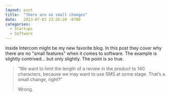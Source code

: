 ```yaml
---
layout: post
title:  "There are no small changes"
date:   2013-07-03 23:26:20 -0700
categories:
  - Startups
  - Software
---
```


Inside Intercom might be my new favorite blog. In this post they cover why there are no "small features" when it comes to software. The example is slightly contrived... but only slightly. The point is so true.

 > 
 > 
 >  
 > 
 > “We want to limit the length of a review in the product to 140 characters, because we may want to use SMS at some stage. That’s a small change, right?”
 > 
 > Wrong.
 > 
 >  
 > 
 > 
